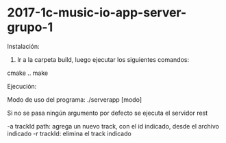 # 2017-1c-music-io-app-server-grupo-1

Instalación:

1) Ir a la carpeta build, luego ejecutar los siguientes comandos:

cmake ..
make

Ejecución:

Modo de uso del programa: 
./serverapp [modo]

Si no se pasa ningún argumento por defecto se ejecuta el servidor rest

-a trackId path: 
    agrega un nuevo track, con el id indicado, desde el archivo indicado
-r trackId: 
    elimina el track indicado
